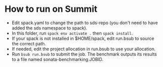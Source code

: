How to run on Summit
====================

* Edit spack.yaml to change the path to sds-repo (you don't need to have added the sds namespace to spack).
* In this folder, run `spack env activate .` then `spack install`.
* If your spack is not installed in $HOME/spack, edit run.bsub to source the correct path.
* If needed, edit the project allocation in run.bsub to use your allocation.
* Run `bsub run.bsub` to submit the job. The benchmark outputs its results
  to a file named sonata-benchmarking.JOBID.
